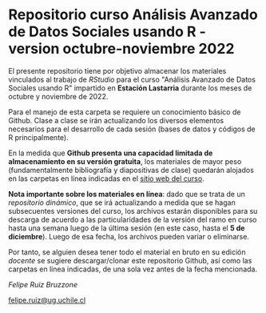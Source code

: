 # Repositorio curso Análisis Avanzado de Datos Sociales usando R - version octubre-noviembre 2022

El presente repositorio tiene por objetivo almacenar los materiales vinculados al trabajo de *RStudio* para el curso "Análisis Avanzado de Datos Sociales usando R" impartido en **Estación Lastarria** durante los meses de octubre y noviembre de 2022.

Para el manejo de esta carpeta se requiere un conocimiento básico de Github. Clase a clase se irán actualizando los diversos elementos necesarios para el desarrollo de cada sesión (bases de datos y códigos de R principalmente).

En la medida que **Github presenta una capacidad limitada de almacenamiento en su versión gratuita**, los materiales de mayor peso (fundamentalmente bibliografía y diapositivas de clase) quedarán alojados en las carpetas en línea indicadas en el [sitio web del curso](https://sites.google.com/ug.uchile.cl/felipe-srb/docencia/an%C3%A1lisis-avanzado-de-datos-sociales-usando-r).

**Nota importante sobre los materiales en línea**: dado que se trata de un *repositorio dinámico*, que se irá actualizando a medida que se hagan subsecuentes versiones del curso, los archivos estarán disponibles para su descarga de acuerdo a las particularidades de la versión del ramo en curso hasta una semana luego de la última sesión (en este caso, hasta el **5 de diciembre**). Luego de esa fecha, los archivos pueden variar o eliminarse.

Por tanto, se alguien desea tener todo el material en bruto en su edición *docente* se sugiere descargar/clonar este repositorio Github, así como las carpetas en línea indicadas, de una sola vez antes de la fecha mencionada.

*Felipe Ruiz Bruzzone*

[felipe.ruiz@ug.uchile.cl](mailto:felipe.ruiz@ug.uchile.cl) 
